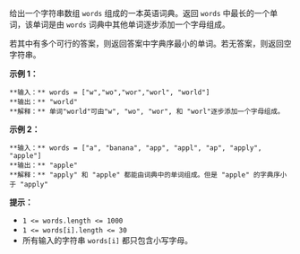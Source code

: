 给出一个字符串数组 `words` 组成的一本英语词典。返回 `words` 中最长的一个单词，该单词是由 `words`
词典中其他单词逐步添加一个字母组成。

若其中有多个可行的答案，则返回答案中字典序最小的单词。若无答案，则返回空字符串。



**示例 1：**

    
    
    **输入：** words = ["w","wo","wor","worl", "world"]
    **输出：** "world"
    **解释：** 单词"world"可由"w", "wo", "wor", 和 "worl"逐步添加一个字母组成。
    

**示例 2：**

    
    
    **输入：** words = ["a", "banana", "app", "appl", "ap", "apply", "apple"]
    **输出：** "apple"
    **解释：** "apply" 和 "apple" 都能由词典中的单词组成。但是 "apple" 的字典序小于 "apply" 
    



**提示：**

  * `1 <= words.length <= 1000`
  * `1 <= words[i].length <= 30`
  * 所有输入的字符串 `words[i]` 都只包含小写字母。

